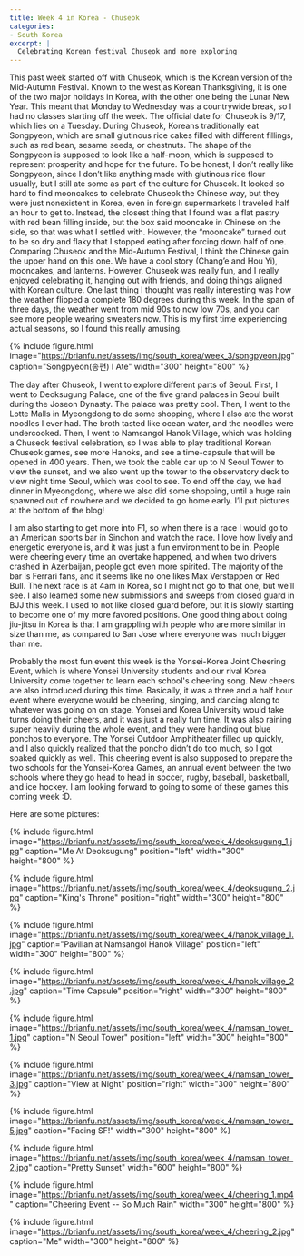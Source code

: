 ```yaml
---
title: Week 4 in Korea - Chuseok
categories:
- South Korea
excerpt: |
  Celebrating Korean festival Chuseok and more exploring
---
```


This past week started off with Chuseok, which is the Korean version of the Mid-Autumn Festival. Known to the west as Korean Thanksgiving, it is one of the two major holidays in Korea, with the other one being the Lunar New Year. This meant that Monday to Wednesday was a countrywide break, so I had no classes starting off the week. The official date for Chuseok is 9/17, which lies on a Tuesday. During Chuseok, Koreans traditionally eat Songpyeon, which are small glutinous rice cakes filled with different fillings, such as red bean, sesame seeds, or chestnuts. The shape of the Songpyeon is supposed to look like a half-moon, which is supposed to represent prosperity and hope for the future. To be honest, I don’t really like Songpyeon, since I don’t like anything made with glutinous rice flour usually, but I still ate some as part of the culture for Chuseok. It looked so hard to find mooncakes to celebrate Chuseok the Chinese way, but they were just nonexistent in Korea, even in foreign supermarkets I traveled half an hour to get to. Instead, the closest thing that I found was a flat pastry with red bean filling inside, but the box said mooncake in Chinese on the side, so that was what I settled with. However, the “mooncake” turned out to be so dry and flaky that I stopped eating after forcing down half of one. Comparing Chuseok and the Mid-Autumn Festival, I think the Chinese gain the upper hand on this one. We have a cool story (Chang’e and Hou Yi), mooncakes, and lanterns. However, Chuseok was really fun, and I really enjoyed celebrating it, hanging out with friends, and doing things aligned with Korean culture. One last thing I thought was really interesting was how the weather flipped a complete 180 degrees during this week. In the span of three days, the weather went from mid 90s to now low 70s, and you can see more people wearing sweaters now. This is my first time experiencing actual seasons, so I found this really amusing. 

{% include figure.html image="https://brianfu.net/assets/img/south_korea/week_3/songpyeon.jpg" caption="Songpyeon(송편) I Ate" width="300" height="800" %}

The day after Chuseok, I went to explore different parts of Seoul. First, I went to Deoksugung Palace, one of the five grand palaces in Seoul built during the Joseon Dynasty. The palace was pretty cool. Then, I went to the Lotte Malls in Myeongdong to do some shopping, where I also ate the worst noodles I ever had. The broth tasted like ocean water, and the noodles were undercooked. Then, I went to Namsangol Hanok Village, which was holding a Chuseok festival celebration, so I was able to play traditional Korean Chuseok games, see more Hanoks, and see a time-capsule that will be opened in 400 years. Then, we took the cable car up to N Seoul Tower to view the sunset, and we also went up the tower to the observatory deck to view night time Seoul, which was cool to see. To end off the day, we had dinner in Myeongdong, where we also did some shopping, until a huge rain spawned out of nowhere and we decided to go home early. I’ll put pictures at the bottom of the blog!

I am also starting to get more into F1, so when there is a race I would go to an American sports bar in Sinchon and watch the race. I love how lively and energetic everyone is, and it was just a fun environment to be in. People were cheering every time an overtake happened, and when two drivers crashed in Azerbaijan, people got even more spirited. The majority of the bar is Ferrari fans, and it seems like no one likes Max Verstappen or Red Bull. The next race is at 4am in Korea, so I might not go to that one, but we’ll see. I also learned some new submissions and sweeps from closed guard in BJJ this week. I used to not like closed guard before, but it is slowly starting to become one of my more favored positions. One good thing about doing jiu-jitsu in Korea is that I am grappling with people who are more similar in size than me, as compared to San Jose where everyone was much bigger than me. 

Probably the most fun event this week is the Yonsei-Korea Joint Cheering Event, which is where Yonsei University students and our rival Korea University come together to learn each school's cheering song. New cheers are also introduced during this time. Basically, it was a three and a half hour event where everyone would be cheering, singing, and dancing along to whatever was going on on stage. Yonsei and Korea University would take turns doing their cheers, and it was just a really fun time. It was also raining super heavily during the whole event, and they were handing out blue ponchos to everyone. The Yonsei Outdoor Amphitheater filled up quickly, and I also quickly realized that the poncho didn’t do too much, so I got soaked quickly as well. This cheering event is also supposed to prepare the two schools for the Yonsei-Korea Games, an annual event between the two schools where they go head to head in soccer, rugby, baseball, basketball, and ice hockey. I am looking forward to going to some of these games this coming week :D. 

Here are some pictures:

{% include figure.html image="https://brianfu.net/assets/img/south_korea/week_4/deoksugung_1.jpg" caption="Me At Deoksugung" position="left" width="300" height="800" %}

{% include figure.html image="https://brianfu.net/assets/img/south_korea/week_4/deoksugung_2.jpg" caption="King's Throne" position="right" width="300" height="800" %}

{% include figure.html image="https://brianfu.net/assets/img/south_korea/week_4/hanok_village_1.jpg" caption="Pavilian at Namsangol Hanok Village" position="left" width="300" height="800" %}

{% include figure.html image="https://brianfu.net/assets/img/south_korea/week_4/hanok_village_2.jpg" caption="Time Capsule" position="right" width="300" height="800" %}

{% include figure.html image="https://brianfu.net/assets/img/south_korea/week_4/namsan_tower_1.jpg" caption="N Seoul Tower" position="left" width="300" height="800" %}

{% include figure.html image="https://brianfu.net/assets/img/south_korea/week_4/namsan_tower_3.jpg" caption="View at Night" position="right" width="300" height="800" %}

{% include figure.html image="https://brianfu.net/assets/img/south_korea/week_4/namsan_tower_5.jpg" caption="Facing SF!" width="300" height="800" %}

{% include figure.html image="https://brianfu.net/assets/img/south_korea/week_4/namsan_tower_2.jpg" caption="Pretty Sunset" width="600" height="800" %}

{% include figure.html image="https://brianfu.net/assets/img/south_korea/week_4/cheering_1.mp4" caption="Cheering Event -- So Much Rain" width="300" height="800" %}

{% include figure.html image="https://brianfu.net/assets/img/south_korea/week_4/cheering_2.jpg" caption="Me" width="300" height="800" %}

